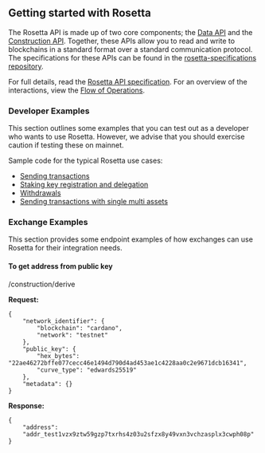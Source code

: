 ## Getting started with Rosetta ##
The Rosetta API is made up of two core components; the [Data API](https://www.rosetta-api.org/docs/data_api_introduction.html) and the [Construction API](https://www.rosetta-api.org/docs/construction_api_introduction.html). Together, these APIs allow you to read and write to blockchains in a standard format over a standard communication protocol. The specifications for these APIs can be found in the [rosetta-specifications repository](https://github.com/coinbase/rosetta-specifications).

For full details, read the [Rosetta API specification](https://www.rosetta-api.org/docs/1.4.4/welcome.html). For an overview of the interactions, view the [Flow of Operations](https://www.rosetta-api.org/docs/1.4.4/construction_api_introduction.html#flow-of-operations).

### Developer Examples ###
This section outlines some examples that you can test out as a developer who wants to use Rosetta. However, we advise that you should exercise caution if testing these on mainnet.

Sample code for the typical Rosetta use cases:
- [Sending transactions](https://github.com/input-output-hk/cardano-rosetta/tree/master/examples#transaction-sending)
- [Staking key registration and delegation](https://github.com/input-output-hk/cardano-rosetta/tree/master/examples#staking-key-registration-and-delegation)
- [Withdrawals](https://github.com/input-output-hk/cardano-rosetta/tree/master/examples#withdrawals)
- [Sending transactions with single multi assets](https://github.com/input-output-hk/cardano-rosetta/tree/master/examples#sending-transactions-with-single-multi-assets)

### Exchange Examples ###
This section provides some endpoint examples of how exchanges can use Rosetta for their integration needs.

#### To get address from public key ####
/construction/derive

**Request:**

```
{
    "network_identifier": {
        "blockchain": "cardano",
        "network": "testnet"
    },
    "public_key": {
        "hex_bytes": "22ae46272bffe077cecc46e1494d790d4ad453ae1c4228aa0c2e9671dcb16341",
        "curve_type": "edwards25519"
    },
    "metadata": {}
}
```


**Response:**

```
{
    "address": 
    "addr_test1vzx9ztw59gzp7txrhs4z03u2sfzx8y49vxn3vchzasplx3cwph08p"
}
```
